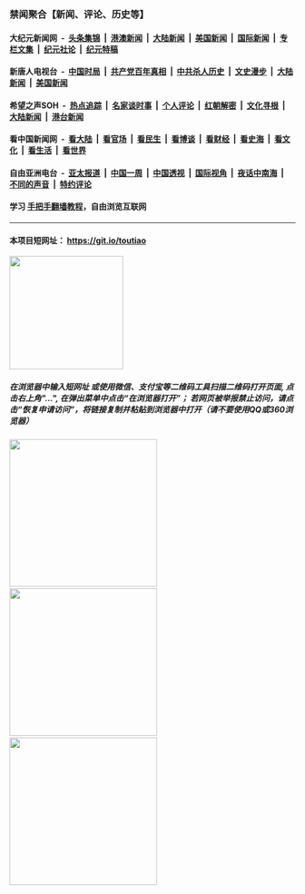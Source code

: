 ### 禁闻聚合【新闻、评论、历史等】

#### 大纪元新闻网 &nbsp;-&nbsp; [头条集锦](indexes/E头条集锦.md?t=03121302) &nbsp;|&nbsp; [港澳新闻](indexes/E港澳新闻.md?t=03121302)  &nbsp;|&nbsp; [大陆新闻](indexes/E大陆新闻.md?t=03121302) &nbsp;|&nbsp; [美国新闻](indexes/E美国新闻.md?t=03121302) &nbsp;|&nbsp; [国际新闻](indexes/E国际新闻.md?t=03121302) &nbsp;|&nbsp; [专栏文集](indexes/E专栏文集.md?t=03121302) &nbsp;|&nbsp; [纪元社论](indexes/E纪元社论.md?t=03121302) &nbsp;|&nbsp; [纪元特稿](indexes/E纪元特稿.md?t=03121302) 

#### 新唐人电视台 &nbsp;-&nbsp; [中国时局](indexes/N中国时局.md?t=03121302) &nbsp;|&nbsp; [共产党百年真相](indexes/N共产党百年真相.md?t=03121302) &nbsp;|&nbsp; [中共杀人历史](indexes/N中共杀人历史.md?t=03121302) &nbsp;|&nbsp; [文史漫步](indexes/N文史漫步.md?t=03121302) &nbsp;|&nbsp; [大陆新闻](indexes/N大陆新闻.md?t=03121302) &nbsp;|&nbsp; [美国新闻](indexes/N美国新闻.md?t=03121302)

#### 希望之声SOH &nbsp;-&nbsp; [热点追踪](indexes/H热点追踪.md?t=03121302) &nbsp;|&nbsp; [名家谈时事](indexes/H名家谈时事.md?t=03121302) &nbsp;|&nbsp; [个人评论](indexes/H个人评论.md?t=03121302)  &nbsp;|&nbsp; [红朝解密](indexes/H红朝解密.md?t=03121302) &nbsp;|&nbsp; [文化寻根](indexes/H文化寻根.md?t=03121302) &nbsp;|&nbsp; [大陆新闻](indexes/H大陆新闻.md?t=03121302) &nbsp;|&nbsp; [港台新闻](indexes/H港台新闻.md?t=03121302)

#### 看中国新闻网 &nbsp;-&nbsp; [看大陆](indexes/S看大陆.md?t=03121302) &nbsp;|&nbsp; [看官场](indexes/S看官场.md?t=03121302) &nbsp;|&nbsp; [看民生](indexes/S看民生.md?t=03121302)  &nbsp;|&nbsp; [看博谈](indexes/S看博谈.md?t=03121302) &nbsp;|&nbsp; [看财经](indexes/S看财经.md?t=03121302) &nbsp;|&nbsp; [看史海](indexes/S看史海.md?t=03121302) &nbsp;|&nbsp; [看文化](indexes/S看文化.md?t=03121302) &nbsp;|&nbsp; [看生活](indexes/S看生活.md?t=03121302) &nbsp;|&nbsp; [看世界](indexes/S看世界.md?t=03121302)

#### 自由亚洲电台 &nbsp;-&nbsp; [亚太报道](indexes/R亚太报道.md?t=03121302) &nbsp;|&nbsp; [中国一周](indexes/R中国一周.md?t=03121302) &nbsp;|&nbsp; [中国透视](indexes/R中国透视.md?t=03121302)  &nbsp;|&nbsp; [国际视角](indexes/R国际视角.md?t=03121302) &nbsp;|&nbsp; [夜话中南海](indexes/R夜话中南海.md?t=03121302) &nbsp;|&nbsp; [不同的声音](indexes/R不同的声音.md?t=03121302) &nbsp;|&nbsp; [特约评论](indexes/R特约评论.md?t=03121302)

#### 学习 [手把手翻墙教程](https://github.com/gfw-breaker/guides/wiki)，自由浏览互联网

----

#### 本项目短网址： https://git.io/toutiao
<img src="https://raw.githubusercontent.com/gfw-breaker/banned-news/master/scripts/img/qr.png" width="200px"/>  

##### 在浏览器中输入短网址 或使用微信、支付宝等二维码工具扫描二维码打开页面, 点击右上角"...", 在弹出菜单中点击“在浏览器打开”； 若网页被举报禁止访问，请点击“恢复申请访问”，将链接复制并粘贴到浏览器中打开（请不要使用QQ或360浏览器）

<img src="https://raw.githubusercontent.com/gfw-breaker/banned-news/master/scripts/img/1.png" width="260px"/> &nbsp; <img src="https://raw.githubusercontent.com/gfw-breaker/banned-news/master/scripts/img/2.png" width="260px"/> &nbsp; <img src="https://raw.githubusercontent.com/gfw-breaker/banned-news/master/scripts/img/3.png" width="260px"/>
